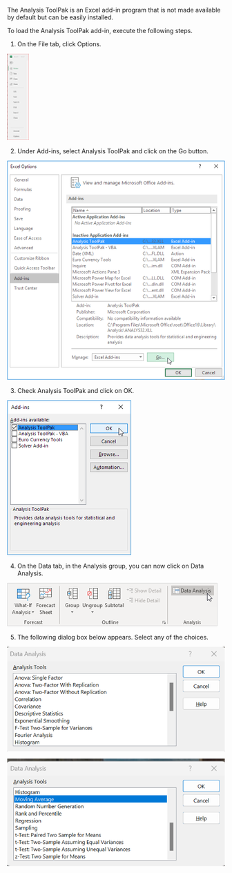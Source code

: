 The Analysis ToolPak is an Excel add-in program that is not made available by default but can be easily installed.

To load the Analysis ToolPak add-in, execute the following steps.

1. On the File tab, click Options.

![click options](pics/install00.png)

2. Under Add-ins, select Analysis ToolPak and click on the Go button.

![select Analysis Toolpak](pics/install01.png)

3. Check Analysis ToolPak and click on OK.

![click Analysis Toolpak](pics/install02.png)

4. On the Data tab, in the Analysis group, you can now click on Data Analysis.

![click Data Analysis](pics/install03.png)

5. The following dialog box below appears. Select any of the choices.

![choices](pics/excel01.png)

![more choices](pics/excel02.png)
